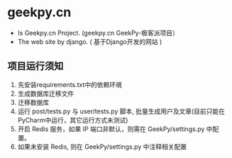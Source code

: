 geekpy.cn
======
*  Is Geekpy.cn Project. (geekpy.cn GeekPy-极客派项目）
*  The web site by django. ( 基于Django开发的网站 )


项目运行须知
------
1.  先安装requirements.txt中的依赖环境
2.  生成数据库迁移文件
3.  迁移数据库
4.  运行 post/tests.py 与 user/tests.py 脚本, 批量生成用户及文章(目前只能在PyCharm中运行，其它运行方式未测试)
5.  开启 Redis 服务，如果 IP 端口非默认，则需在 GeekPy/settings.py 中配置。
6.  如果未安装 Redis, 则在 GeekPy/settings.py 中注释相关配置
